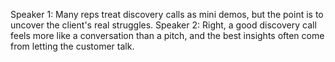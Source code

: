 Speaker 1: Many reps treat discovery calls as mini demos, but the point is to uncover the client's real struggles.
Speaker 2: Right, a good discovery call feels more like a conversation than a pitch, and the best insights often come from letting the customer talk.
